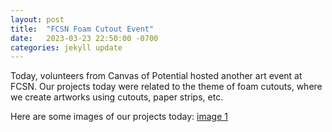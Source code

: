 ```yaml
---
layout: post
title:  "FCSN Foam Cutout Event"
date:   2023-03-23 22:50:00 -0700
categories: jekyll update
---
```

Today, volunteers from Canvas of Potential hosted another art event at FCSN.
Our projects today were related to the theme of foam cutouts, where we create artworks using
cutouts, paper strips, etc.

Here are some images of our projects today:
[image 1](../assets/images/gallery/thumbnails/2023-07-10-sunflower-1.jpg)